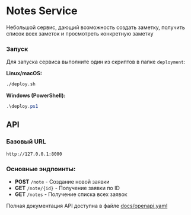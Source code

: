 # Notes Service
Небольшой сервис, дающий возможность создать заметку, получить список всех заметок и просмотреть конкретную заметку

### Запуск
Для запуска сервиса выполните один из скриптов в папке `deployment`:

**Linux/macOS:**
```bash
./deploy.sh
```

**Windows (PowerShell):**
```powershell
.\deploy.ps1
```

## API

### Базовый URL
`http://127.0.0.1:8000`

### Основные эндпоинты:
- **POST** `/note` - Создание новой заявки
- **GET** `/note/{id}` - Получение заявки по ID
- **GET** `/notes` - Получение списка всех заявок

Полная документация API доступна в файле [docs/openapi.yaml](docs/openapi.yaml)
